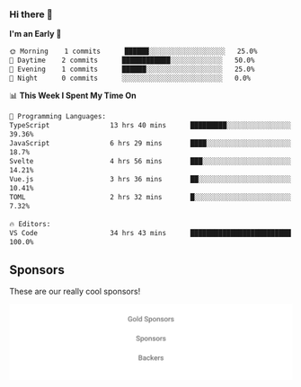 ### Hi there 👋

<!--
**alexanderniebuhr/alexanderniebuhr** is a ✨ _special_ ✨ repository because its `README.md` (this file) appears on your GitHub profile.

Here are some ideas to get you started:

- 🔭 I’m currently working on ...
- 🌱 I’m currently learning ...
- 👯 I’m looking to collaborate on ...
- 🤔 I’m looking for help with ...
- 💬 Ask me about ...
- 📫 How to reach me: ...
- 😄 Pronouns: ...
- ⚡ Fun fact: ...
-->

<!--START_SECTION:waka-->
**I'm an Early 🐤** 

```text
🌞 Morning    1 commits      ██████░░░░░░░░░░░░░░░░░░░   25.0% 
🌆 Daytime    2 commits      ████████████░░░░░░░░░░░░░   50.0% 
🌃 Evening    1 commits      ██████░░░░░░░░░░░░░░░░░░░   25.0% 
🌙 Night      0 commits      ░░░░░░░░░░░░░░░░░░░░░░░░░   0.0%

```


📊 **This Week I Spent My Time On** 

```text
💬 Programming Languages: 
TypeScript               13 hrs 40 mins      █████████░░░░░░░░░░░░░░░░   39.36% 
JavaScript               6 hrs 29 mins       ████░░░░░░░░░░░░░░░░░░░░░   18.7% 
Svelte                   4 hrs 56 mins       ███░░░░░░░░░░░░░░░░░░░░░░   14.21% 
Vue.js                   3 hrs 36 mins       ██░░░░░░░░░░░░░░░░░░░░░░░   10.41% 
TOML                     2 hrs 32 mins       █░░░░░░░░░░░░░░░░░░░░░░░░   7.32%

🔥 Editors: 
VS Code                  34 hrs 43 mins      █████████████████████████   100.0%

```


<!--END_SECTION:waka-->

## Sponsors

These are our really cool sponsors!

<!-- sponsors -->

<!-- sponsors -->

<p align="center">
  <a href="https://github.com/sponsors/alexanderniebuhr">
    <img src='./sponsors.svg'/>
  </a>
</p>
